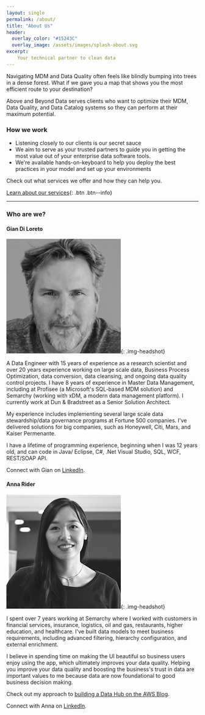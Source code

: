 ```yaml
---
layout: single
permalink: /about/
title: "About Us"
header:
  overlay_color: "#15243C"
  overlay_image: /assets/images/splash-about.svg
excerpt:
    Your technical partner to clean data
---
```


Navigating MDM and Data Quality often feels like blindly bumping into trees in a dense forest. What if we gave you a map that shows you the most efficient route to your destination?

Above and Beyond Data serves clients who want to optimize their MDM, Data Quality, and Data Catalog systems so they can perform at their maximum potential.

### How we work
- Listening closely to our clients is our secret sauce 
- We aim to serve as your trusted partners to guide you in getting the most value out of your enterprise data software tools. 
-  We're available hands-on-keyboard to help you deploy the best practices in your model and set up your environments  

Check out what services we offer and how they can help you. 

[Learn about our services](/services/){: .btn .btn--info}

---

### Who are we? 

#### Gian Di Loreto

![Gian's headshot](/assets/images/gian-headshot.jpg){: .img-headshot}

A Data Engineer with 15 years of experience as a research scientist and over 20 years experience working on large scale data, Business Process Optimization, data conversion, data cleansing, and ongoing data quality control projects. I have 8 years of experience in Master Data Management, including at Profisee (a Microsoft's SQL-based MDM solution) and Semarchy (working with xDM, a modern data management platform). I currently work at Dun & Bradstreet as a Senior Solution Architect. 

My experience includes implementing several large scale data stewardship/data governance programs at Fortune 500 companies. I've delivered solutions for big companies, such as Honeywell, Citi, Mars, and Kaiser Permenante. 

I have a lifetime of programming experience, beginning when I was 12 years old, and can code in Java/ Eclipse, C#, .Net Visual Studio, SQL, WCF, REST/SOAP API.

Connect with Gian on [LinkedIn](https://www.linkedin.com/in/gian-di-loreto-phd).

#### Anna Rider

![Anna's headshot](/assets/images/anna-headshot.jpg){: .img-headshot}

I spent over 7 years working at Semarchy where I worked with customers in financial services, insurance, logistics, oil and gas, restaurants, higher education, and healthcare. I've built data models to meet business requirements, including advanced filtering, hierarchy configuration, and external enrichment. 

I believe in spending time on making the UI beautiful so business users enjoy using the app, which ultimately improves your data quality. Helping you improve your data quality and boosting the business's trust in data are important values to me because data are now foundational to good business decision making. 

Check out my approach to [building a Data Hub on the AWS Blog](https://aws.amazon.com/blogs/apn/building-a-single-source-of-truth-with-a-data-hub-from-semarchy/).
     
Connect with Anna on [LinkedIn](https://www.linkedin.com/in/annarider/). 
